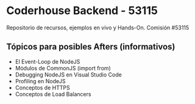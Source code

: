 # Coderhouse Backend - 53115

Repositorio de recursos, ejemplos en vivo y Hands-On. Comisión #53115

## Tópicos para posibles Afters (informativos)
- El Event-Loop de NodeJS
- Módulos de CommonJS (import from)
- Debugging NodeJS en Visual Studio Code
- Profiling en NodeJS
- Conceptos de HTTPS
- Conceptos de Load Balancers
